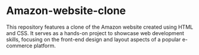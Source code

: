 # Amazon-website-clone
This repository features a clone of the Amazon website created using HTML and CSS. It serves as a hands-on project to showcase web development skills, focusing on the front-end design and layout aspects of a popular e-commerce platform.
